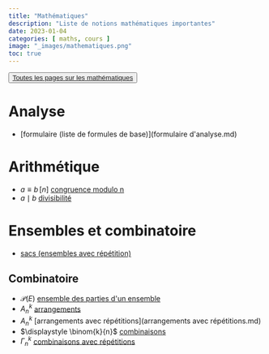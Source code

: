 ```yaml
---
title: "Mathématiques"
description: "Liste de notions mathématiques importantes"
date: 2023-01-04
categories: [ maths, cours ]
image: "_images/mathematiques.png"
toc: true
---
```


<button> <a href="../../index.html#category=maths">Toutes les pages sur les mathématiques</a> </button>



# Analyse

 - [formulaire (liste de formules de base)](formulaire d'analyse.md)



# Arithmétique

 - $a \equiv b \,[n]$ [congruence modulo n](maths%20congruence.md)
 - $a \mid b$ [divisibilité](maths%20divisibilité.md)

# Ensembles et combinatoire

 - [sacs (ensembles avec répétition)](sacs.md)

## Combinatoire

 - $\mathscr{P}(E)$ [ensemble des parties d'un ensemble](ensemble%20des%20parties%20dun%20ensemble.md)
 - $A_{n}^{k}$ [arrangements](arrangements.md)
 - $A_{n}^{k}$ [arrangements avec répétitions](arrangements avec répétitions.md)
 - $\displaystyle \binom{k}{n}$ [combinaisons](combinaisons.md)
 - $\Gamma _{n}^{k}$ [combinaisons avec répétitions](combinaisons_avec_repetitions.md)

